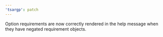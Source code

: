 ```yaml
---
'tsargp': patch
---
```


Option requirements are now correctly rendered in the help message when they have negated requirement objects.
